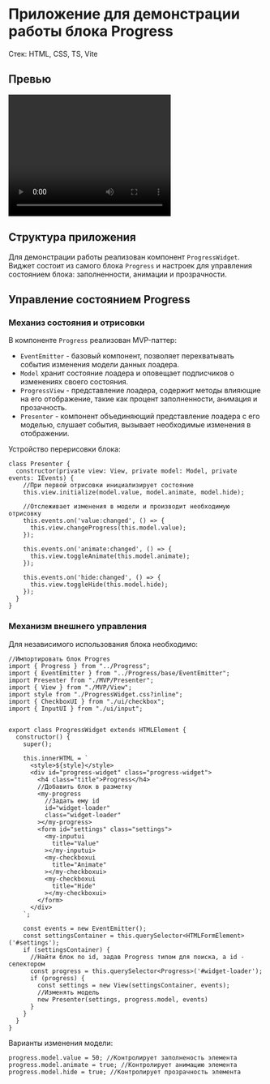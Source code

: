 # Приложение для демонстрации работы блока Progress 
Стек: HTML, CSS, TS, Vite

## Превью
<video width="320" height="240" controls>
  <source src="./preview/Recording 2025-07-11 035000.mp4" type="video/mp4">
</video>

## Структура приложения
Для демонстрации работы реализован компонент `ProgressWidget`. Виджет состоит из самого блока `Progress` и настроек для управления состоянием блока: заполненности, анимации и прозрачности.


## Управление состоянием Progress
### Механиз состояния и отрисовки
В компоненте `Progress` реализован MVP-паттер:
- `EventEmitter` - базовый компонент, позволяет перехватывать события изменения модели данных лоадера.
- `Model` хранит состояние лоадера и оповещает подписчиков о изменениях своего состояния.
- `ProgressView` - представление лоадера, содержит методы влияющие на его отображение, такие как процент заполненности, анимация и прозачность.
- `Presenter` - компонент объединяющий представление лоадера с его моделью, слушает события, вызывает необходимые изменения в отображении.

Устройство перерисовки блока:
```
class Presenter {
  constructor(private view: View, private model: Model, private events: IEvents) {
    //При первой отрисовки инициализирует состояние
    this.view.initialize(model.value, model.animate, model.hide); 

    //Отслеживает изменения в модели и производит необходимую отрисовку
    this.events.on('value:changed', () => {
      this.view.changeProgress(this.model.value);
    });

    this.events.on('animate:changed', () => {
      this.view.toggleAnimate(this.model.animate);
    });

    this.events.on('hide:changed', () => {
      this.view.toggleHide(this.model.hide);
    });
  }
}
```

### Механизм внешнего управления
Для независимого использования блока необходимо:
```
//Импортировать блок Progres
import { Progress } from "../Progress";
import { EventEmitter } from "../Progress/base/EventEmitter";
import Presenter from "./MVP/Presenter";
import { View } from "./MVP/View";
import style from "./ProgressWidget.css?inline";
import { CheckboxUI } from "./ui/checkbox";
import { InputUI } from "./ui/input";


export class ProgressWidget extends HTMLElement {
  constructor() {
    super();

    this.innerHTML = `
      <style>${style}</style>
      <div id="progress-widget" class="progress-widget">
        <h4 class="title">Progress</h4>
        //Добавить блок в разметку
        <my-progress 
          //Задать ему id
          id="widget-loader"
          class="widget-loader"
        ></my-progress>
        <form id="settings" class="settings">
          <my-inputui 
            title="Value" 
          ></my-inputui>
          <my-checkboxui 
            title="Animate"
          ></my-checkboxui>
          <my-checkboxui 
            title="Hide"
          ></my-checkboxui>
        </form>
      </div>
    `;

    const events = new EventEmitter();
    const settingsContainer = this.querySelector<HTMLFormElement>('#settings');
    if (settingsContainer) {
      //Найти блок по id, задав Progress типом для поиска, а id - селектором
      const progress = this.querySelector<Progress>('#widget-loader');
      if (progress) {
        const settings = new View(settingsContainer, events);
        //Изменять модель
        new Presenter(settings, progress.model, events)
      }
    }
  }
}
```

Варианты изменения модели:
```
progress.model.value = 50; //Контролирует заполненость элемента
progress.model.animate = true; //Контролирует анимацию элемента
progress.model.hide = true; //Контролирует прозрачность элемента
```